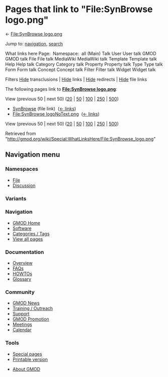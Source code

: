 <div id="mw-page-base" class="noprint">

</div>

<div id="mw-head-base" class="noprint">

</div>

<div id="content" class="mw-body" role="main">

<span id="top"></span>

<div id="mw-js-message" style="display:none;">

</div>



# <span dir="auto">Pages that link to "File:SynBrowse logo.png"</span>

<div id="bodyContent">

<div id="contentSub">

← [File:SynBrowse
logo.png](/wiki/File:SynBrowse_logo.png "File:SynBrowse logo.png")

</div>

<div id="jump-to-nav" class="mw-jump">

Jump to: [navigation](#mw-navigation), [search](#p-search)

</div>

<div id="mw-content-text">

What links here Page:  Namespace:  all (Main) Talk User User talk GMOD
GMOD talk File File talk MediaWiki MediaWiki talk Template Template talk
Help Help talk Category Category talk Property Property talk Type Type
talk Form Form talk Concept Concept talk Filter Filter talk Widget
Widget talk

Filters
[Hide](/mediawiki/index.php?title=Special:WhatLinksHere/File:SynBrowse_logo.png&hidetrans=1 "Special:WhatLinksHere/File:SynBrowse logo.png")
transclusions \|
[Hide](/mediawiki/index.php?title=Special:WhatLinksHere/File:SynBrowse_logo.png&hidelinks=1 "Special:WhatLinksHere/File:SynBrowse logo.png")
links \|
[Hide](/mediawiki/index.php?title=Special:WhatLinksHere/File:SynBrowse_logo.png&hideredirs=1 "Special:WhatLinksHere/File:SynBrowse logo.png")
redirects \|
[Hide](/mediawiki/index.php?title=Special:WhatLinksHere/File:SynBrowse_logo.png&hideimages=1 "Special:WhatLinksHere/File:SynBrowse logo.png")
file links

The following pages link to **[File:SynBrowse
logo.png](/wiki/File:SynBrowse_logo.png "File:SynBrowse logo.png")**:

View (previous 50 \| next 50)
([20](/mediawiki/index.php?title=Special:WhatLinksHere/File:SynBrowse_logo.png&limit=20 "Special:WhatLinksHere/File:SynBrowse logo.png")
\|
[50](/mediawiki/index.php?title=Special:WhatLinksHere/File:SynBrowse_logo.png&limit=50 "Special:WhatLinksHere/File:SynBrowse logo.png")
\|
[100](/mediawiki/index.php?title=Special:WhatLinksHere/File:SynBrowse_logo.png&limit=100 "Special:WhatLinksHere/File:SynBrowse logo.png")
\|
[250](/mediawiki/index.php?title=Special:WhatLinksHere/File:SynBrowse_logo.png&limit=250 "Special:WhatLinksHere/File:SynBrowse logo.png")
\|
[500](/mediawiki/index.php?title=Special:WhatLinksHere/File:SynBrowse_logo.png&limit=500 "Special:WhatLinksHere/File:SynBrowse logo.png"))

- [SynBrowse](/wiki/SynBrowse "SynBrowse") (file link) ‎
  <span class="mw-whatlinkshere-tools">([←
  links](/mediawiki/index.php?title=Special:WhatLinksHere&target=SynBrowse "Special:WhatLinksHere"))</span>
- [File:SynBrowse
  logoNoText.png](/wiki/File:SynBrowse_logoNoText.png "File:SynBrowse logoNoText.png")
  ‎ <span class="mw-whatlinkshere-tools">([←
  links](/mediawiki/index.php?title=Special:WhatLinksHere&target=File%3ASynBrowse+logoNoText.png "Special:WhatLinksHere"))</span>

View (previous 50 \| next 50)
([20](/mediawiki/index.php?title=Special:WhatLinksHere/File:SynBrowse_logo.png&limit=20 "Special:WhatLinksHere/File:SynBrowse logo.png")
\|
[50](/mediawiki/index.php?title=Special:WhatLinksHere/File:SynBrowse_logo.png&limit=50 "Special:WhatLinksHere/File:SynBrowse logo.png")
\|
[100](/mediawiki/index.php?title=Special:WhatLinksHere/File:SynBrowse_logo.png&limit=100 "Special:WhatLinksHere/File:SynBrowse logo.png")
\|
[250](/mediawiki/index.php?title=Special:WhatLinksHere/File:SynBrowse_logo.png&limit=250 "Special:WhatLinksHere/File:SynBrowse logo.png")
\|
[500](/mediawiki/index.php?title=Special:WhatLinksHere/File:SynBrowse_logo.png&limit=500 "Special:WhatLinksHere/File:SynBrowse logo.png"))

</div>

<div class="printfooter">

Retrieved from
"<http://gmod.org/wiki/Special:WhatLinksHere/File:SynBrowse_logo.png>"

</div>

<div id="catlinks" class="catlinks catlinks-allhidden">

</div>

<div class="visualClear">

</div>

</div>

</div>

<div id="mw-navigation">

## Navigation menu

<div id="mw-head">



<div id="left-navigation">

<div id="p-namespaces" class="vectorTabs" role="navigation"
aria-labelledby="p-namespaces-label">

### Namespaces

- <span id="ca-nstab-image"><a href="/wiki/File:SynBrowse_logo.png" accesskey="c"
  title="View the file page [c]">File</a></span>
- <span id="ca-talk"><a
  href="/mediawiki/index.php?title=File_talk:SynBrowse_logo.png&amp;action=edit&amp;redlink=1"
  accesskey="t"
  title="Discussion about the content page [t]">Discussion</a></span>

</div>

<div id="p-variants" class="vectorMenu emptyPortlet" role="navigation"
aria-labelledby="p-variants-label">

### 

### Variants[](#)

<div class="menu">

</div>

</div>

</div>





</div>

</div>

</div>

<div id="mw-panel">

<div id="p-logo" role="banner">

<a href="/wiki/Main_Page"
style="background-image: url(http://gmod.org/images/GMOD-cogs.png);"
title="Visit the main page"></a>

</div>

<div id="p-Navigation" class="portal" role="navigation"
aria-labelledby="p-Navigation-label">

### Navigation

<div class="body">

- <span id="n-GMOD-Home">[GMOD Home](/wiki/Main_Page)</span>
- <span id="n-Software">[Software](/wiki/GMOD_Components)</span>
- <span id="n-Categories-.2F-Tags">[Categories /
  Tags](/wiki/Categories)</span>
- <span id="n-View-all-pages">[View all
  pages](/wiki/Special:AllPages)</span>

</div>

</div>

<div id="p-Documentation" class="portal" role="navigation"
aria-labelledby="p-Documentation-label">

### Documentation

<div class="body">

- <span id="n-Overview">[Overview](/wiki/Overview)</span>
- <span id="n-FAQs">[FAQs](/wiki/Category:FAQ)</span>
- <span id="n-HOWTOs">[HOWTOs](/wiki/Category:HOWTO)</span>
- <span id="n-Glossary">[Glossary](/wiki/Glossary)</span>

</div>

</div>

<div id="p-Community" class="portal" role="navigation"
aria-labelledby="p-Community-label">

### Community

<div class="body">

- <span id="n-GMOD-News">[GMOD News](/wiki/GMOD_News)</span>
- <span id="n-Training-.2F-Outreach">[Training /
  Outreach](/wiki/Training_and_Outreach)</span>
- <span id="n-Support">[Support](/wiki/Support)</span>
- <span id="n-GMOD-Promotion">[GMOD
  Promotion](/wiki/GMOD_Promotion)</span>
- <span id="n-Meetings">[Meetings](/wiki/Meetings)</span>
- <span id="n-Calendar">[Calendar](/wiki/Calendar)</span>

</div>

</div>

<div id="p-tb" class="portal" role="navigation"
aria-labelledby="p-tb-label">

### Tools

<div class="body">

- <span id="t-specialpages"><a href="/wiki/Special:SpecialPages" accesskey="q"
  title="A list of all special pages [q]">Special pages</a></span>
- <span id="t-print"><a
  href="/mediawiki/index.php?title=Special:WhatLinksHere/File:SynBrowse_logo.png&amp;printable=yes"
  rel="alternate" accesskey="p"
  title="Printable version of this page [p]">Printable version</a></span>

</div>

</div>

</div>

</div>

<div id="footer" role="contentinfo">

- <span id="footer-places-about">[About
  GMOD](/wiki/GMOD:About "GMOD:About")</span>

<!-- -->






</div>
